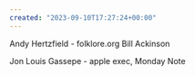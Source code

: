 ```yaml
---
created: "2023-09-10T17:27:24+00:00"
---
```

Andy Hertzfield - folklore.org
Bill Ackinson

Jon Louis Gassepe - apple exec, Monday Note

